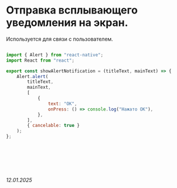 
# Отправка всплывающего уведомления на экран.

Используется для связи с пользователем.

```javascript

import { Alert } from "react-native";
import React from "react";

export const showAlertNotification = (titleText, mainText) => {
	Alert.alert(
		titleText,
		mainText,
		[
			{
				text: "OK",
				onPress: () => console.log("Нажато OK"),
			},
		],
		{ cancelable: true }
	);
};

```

<br><br>
<br><br>


###### 12.01.2025
